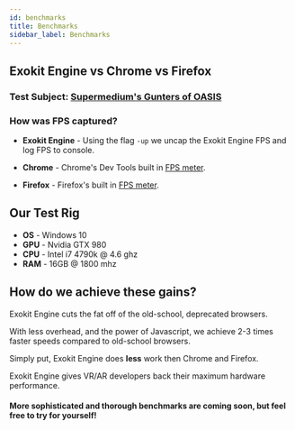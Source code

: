 ```yaml
---
id: benchmarks
title: Benchmarks
sidebar_label: Benchmarks
---
```


## Exokit Engine vs Chrome vs Firefox

### Test Subject: [Supermedium's Gunters of OASIS](https://aframe.io/examples/showcase/gunters-of-oasis/)

### How was FPS captured?

- **Exokit Engine** - Using the flag `-up` we uncap the Exokit Engine FPS and log FPS to console.

- **Chrome** - Chrome's Dev Tools built in [FPS meter](https://developer.chrome.com/devtools/docs/rendering-settings).

- **Firefox** - Firefox's built in [FPS meter](https://developer.mozilla.org/en-US/docs/Tools/Performance/Frame_rate).

<div id='myChartContainer'>
    <canvas id="myChart" width="400" height="200"></canvas>
</div>

## Our Test Rig

- **OS** - Windows 10 
- **GPU** - Nvidia GTX 980 
- **CPU** - Intel i7 4790k @ 4.6 ghz
- **RAM** - 16GB @ 1800 mhz

## How do we achieve these gains?

Exokit Engine cuts the fat off of the old-school, deprecated browsers.

With less overhead, and the power of Javascript, we achieve 2-3 times faster speeds compared to old-school browsers.

Simply put, Exokit Engine does **less** work then Chrome and Firefox.
 
Exokit Engine gives VR/AR developers back their maximum hardware performance.

#### More sophisticated and thorough benchmarks are coming soon, but feel free to try for yourself!
